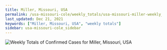 ```yaml
---
title: Miller, Missouri, USA
permalink: /usa-missouri-cole/weekly_totals/usa-missouri-miller-weekly_totals.html
last_updated: Dec 21, 2021
keywords: ["Miller, Missouri, USA", "weekly totals"]
sidebar: usa-missouri-cole_sidebar
---
```


![Weekly Totals of Confirmed Cases for Miller, Missouri, USA](/covid_tracker/images/graphs/usa-missouri-miller-weekly_totals_graph.png)
